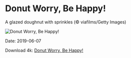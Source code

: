 # Donut Worry, Be Happy!

A glazed doughnut with sprinkles (© viafilms/Getty Images)

![Donut Worry, Be Happy!](https://bing.com/th?id=OHR.DoughnutDay_EN-US0218386243_UHD.jpg&rf=LaDigue_UHD.jpg&pid=hp&w=1024&h=576)

Date: 2019-06-07

Download 4k: [Donut Worry, Be Happy!](https://bing.com/th?id=OHR.DoughnutDay_EN-US0218386243_UHD.jpg&rf=LaDigue_UHD.jpg&pid=hp&w=3840&h=2160)

